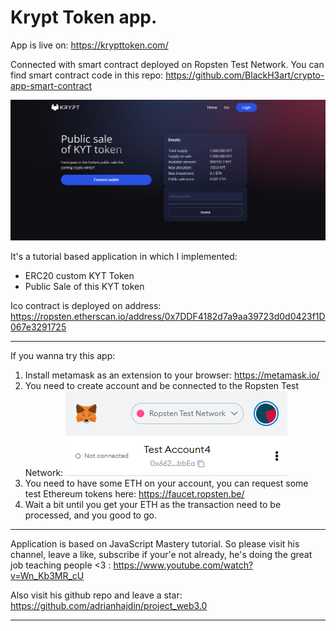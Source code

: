 # Krypt Token app. 

App is live on: https://krypttoken.com/

Connected with smart contract deployed on Ropsten Test Network. 
You can find smart contract code in this repo: https://github.com/BlackH3art/crypto-app-smart-contract

![](images/app.png "main page")

It's a tutorial based application in which I implemented:
- ERC20 custom KYT Token 
- Public Sale of this KYT token

Ico contract is deployed on address:
https://ropsten.etherscan.io/address/0x7DDF4182d7a9aa39723d0d0423f1D067e3291725

-----

If you wanna try this app:
1. Install metamask as an extension to your browser: https://metamask.io/
2. You need to create account and be connected to the Ropsten Test Network:
![](images/ropsten.png "ropsten")
3. You need to have some ETH on your account, you can request some test Ethereum tokens here: https://faucet.ropsten.be/
4. Wait a bit until you get your ETH as the transaction need to be processed, and you good to go.

----

Application is based on JavaScript Mastery tutorial. So please visit his channel, leave a like, subscribe if your'e not already, he's doing the great job teaching people <3 : https://www.youtube.com/watch?v=Wn_Kb3MR_cU

Also visit his github repo and leave a star:
https://github.com/adrianhajdin/project_web3.0

----

